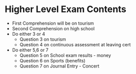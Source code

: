 # Higher Level Exam Contents

- First Comprehension will be on tourism
- Second Comprehension on high school
- Do either 3 or 4
  - Question 3 on tourism
  - Question 4 on continuous assessment at leaving cert 
- Do either 5,6 or 7
  - Question 5 on School exam results - money
  - Question 6 on Sports (benefits)
  - Question 7 on Journal Entry - Concert
